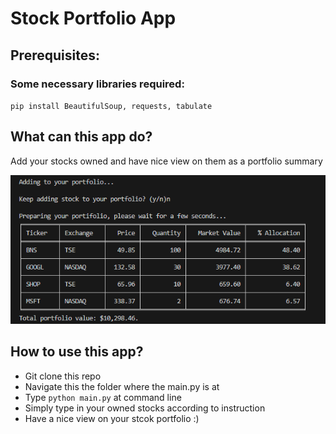 # Stock Portfolio App

## Prerequisites:
### Some necessary libraries required:
`pip install BeautifulSoup, requests, tabulate`

## What can this app do?
Add your stocks owned and have nice view on them as a portfolio summary

![Alt Text](table.png)

## How to use this app?
- Git clone this repo
- Navigate this the folder where the main.py is at
- Type `python main.py` at command line
- Simply type in your owned stocks according to instruction
- Have a nice view on your stcok portfolio :)
